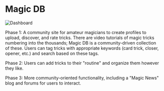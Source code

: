 Magic DB
========

![Dashboard](/Desktop/Screenshots/MagicDB_Dash.png "Landing Page")

Phase 1: A community site for amateur magicians to create profiles to upload, discover, and
rate tricks. There are video tutorials of magic tricks numbering into the
thousands; Magic DB is a community-driven collection of these. Users can tag
tricks with appropriate keywords (card trick, closer, opener, etc.) and search
based on these tags.

Phase 2: Users can add tricks to their "routine" and organize them however they
like.

Phase 3: More community-oriented functionality, including a "Magic News" blog
and forums for users to interact.
